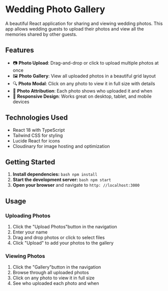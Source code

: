 # Wedding Photo Gallery 

A beautiful React application for sharing and viewing wedding photos. This app allows wedding guests to upload their photos and view all the memories shared by other guests. 

## Features

- 📷 **Photo Upload**: Drag-and-drop or click to upload multiple photos at once 
- 🖼️ **Photo Gallery**: View all uploaded photos in a beautiful grid layout 
- 🔍 **Photo Modal**: Click on any photo to view it in full size with details 
- 👤 **Photo Attribution**: Each photo shows who uploaded it and when 
- 📱 **Responsive Design**: Works great on desktop, tablet, and mobile devices 


## Technologies Used 
- React 18 with TypeScript 
- Tailwind CSS for styling 
- Lucide React for icons
- Cloudinary for image hosting and optimization


## Getting Started
 1. **Install dependencies:** ```bash npm install ``` 
 2. **Start the development server:** ```bash npm start ``` 
 3. **Open your browser** and navigate to `http: //localhost:3000`

## Usage 

### Uploading Photos 

1. Click the "Upload Photos"button in the navigation 
2. Enter your name 
3. Drag and drop photos or click to select files 
4. Click "Upload" to add your photos to the gallery 

### Viewing Photos 
1. Click the "Gallery"button in the navigation 
2. Browse through all uploaded photos 
3. Click on any photo to view it in full size 
4. See who uploaded each photo and when 

